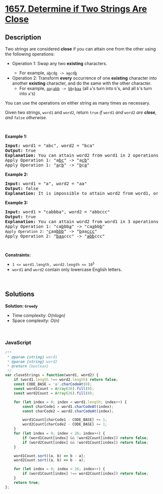 # [1657. Determine if Two Strings Are Close](https://leetcode.com/problems/determine-if-two-strings-are-close)

## Description

<div class="xFUwe" data-track-load="description_content"><p>Two strings are considered <strong>close</strong> if you can attain one from the other using the following operations:</p>

<ul>
	<li>Operation 1: Swap any two <strong>existing</strong> characters.</li>
	<ul>
		<li>For example, <code>a<u>b</u>cd<u>e</u> -&gt; a<u>e</u>cd<u>b</u></code></li>
	</ul>
	<li>Operation 2: Transform <strong>every</strong> occurrence of one <strong>existing</strong> character into another <strong>existing</strong> character, and do the same with the other character.
	<ul>
		<li>For example, <code><u>aa</u>c<u>abb</u> -&gt; <u>bb</u>c<u>baa</u></code> (all <code>a</code>'s turn into <code>b</code>'s, and all <code>b</code>'s turn into <code>a</code>'s)</li>
	</ul>
	</li>
</ul>

<p>You can use the operations on either string as many times as necessary.</p>

<p>Given two strings, <code>word1</code> and <code>word2</code>, return <code>true</code><em> if </em><code>word1</code><em> and </em><code>word2</code><em> are <strong>close</strong>, and </em><code>false</code><em> otherwise.</em></p>

<p>&nbsp;</p>
<p><strong class="example">Example 1:</strong></p>

<pre><strong>Input:</strong> word1 = "abc", word2 = "bca"
<strong>Output:</strong> true
<strong>Explanation:</strong> You can attain word2 from word1 in 2 operations.
Apply Operation 1: "a<u>bc</u>" -&gt; "a<u>cb</u>"
Apply Operation 1: "<u>a</u>c<u>b</u>" -&gt; "<u>b</u>c<u>a</u>"
</pre>

<p><strong class="example">Example 2:</strong></p>

<pre><strong>Input:</strong> word1 = "a", word2 = "aa"
<strong>Output:</strong> false
<strong>Explanation: </strong>It is impossible to attain word2 from word1, or vice versa, in any number of operations.
</pre>

<p><strong class="example">Example 3:</strong></p>

<pre><strong>Input:</strong> word1 = "cabbba", word2 = "abbccc"
<strong>Output:</strong> true
<strong>Explanation:</strong> You can attain word2 from word1 in 3 operations.
Apply Operation 1: "ca<u>b</u>bb<u>a</u>" -&gt; "ca<u>a</u>bb<u>b</u>"
<code>Apply Operation 2: "</code><u>c</u>aa<u>bbb</u>" -&gt; "<u>b</u>aa<u>ccc</u>"
Apply Operation 2: "<u>baa</u>ccc" -&gt; "<u>abb</u>ccc"
</pre>

<p>&nbsp;</p>
<p><strong>Constraints:</strong></p>

<ul>
	<li><code>1 &lt;= word1.length, word2.length &lt;= 10<sup>5</sup></code></li>
	<li><code>word1</code> and <code>word2</code> contain only lowercase English letters.</li>
</ul>
</div>

<p>&nbsp;</p>

## Solutions

**Solution: `Greedy`**
- Time complexity: <em>O(nlogn)</em>
- Space complexity: <em>O(n)</em>

<p>&nbsp;</p>

### **JavaScript**

```js
/**
 * @param {string} word1
 * @param {string} word2
 * @return {boolean}
 */
var closeStrings = function(word1, word2) {
    if (word1.length !== word2.length) return false;
    const CODE_BASE = 'a'.charCodeAt(0);
    const word1Count = Array(26).fill(0);
    const word2Count = Array(26).fill(0); 

    for (let index = 0; index < word1.length; index++) {
        const charCode1 = word1.charCodeAt(index);
        const charCode2 = word2.charCodeAt(index);

        word1Count[charCode1 - CODE_BASE] += 1;
        word2Count[charCode2 - CODE_BASE] += 1;
    }
    for (let index = 0; index < 26; index++) {
        if (word1Count[index] && !word2Count[index]) return false;
        if (word2Count[index] && !word1Count[index]) return false;
    }

    word1Count.sort((a, b) => b - a);
    word2Count.sort((a, b) => b - a);

    for (let index = 0; index < 26; index++) {
        if (word1Count[index] !== word2Count[index]) return false;
    }
    return true;
};
```
